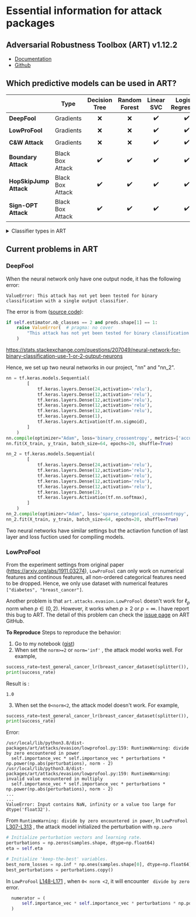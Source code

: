 # Essential information for attack packages

## Adversarial Robustness Toolbox (ART) v1.12.2

- [Documentation](https://adversarial-robustness-toolbox.readthedocs.io/)
- [Github](https://github.com/Trusted-AI/adversarial-robustness-toolbox/tree/1.12.2)


## Which predictive models can be used in ART?

|                     	| **Type**          	|  **Decision Tree** 	|  **Random Forest** 	|   **Linear SVC**   	| **Logistic Regression** 	| **Neural Networks** 	|
|---------------------	|-------------------	|:------------------:	|:------------------:	|:------------------:	|:-----------------------:	|:-------------------:	|
| **DeepFool**        	| Gradients         	|         :x:        	|         :x:        	| :heavy_check_mark: 	|    :heavy_check_mark:   	|  :heavy_check_mark: 	|
| **LowProFool**      	| Gradients         	|         :x:        	|         :x:        	| :heavy_check_mark: 	|    :heavy_check_mark:   	|  :heavy_check_mark: 	|
| **C&W Attack**      	| Gradients         	|         :x:        	|         :x:        	| :heavy_check_mark: 	|    :heavy_check_mark:   	|  :heavy_check_mark: 	|
| **Boundary Attack** 	| Black Box Attack   	| :heavy_check_mark: 	| :heavy_check_mark: 	| :heavy_check_mark: 	|    :heavy_check_mark:   	|  :heavy_check_mark: 	|
| **HopSkipJump Attack**| Black Box Attack   	| :heavy_check_mark:    | :heavy_check_mark: 	| :heavy_check_mark: 	|    :heavy_check_mark:   	|  :heavy_check_mark: 	|
| **Sign-OPT Attack**   | Black Box Attack   	| :heavy_check_mark:    | :heavy_check_mark: 	| :heavy_check_mark: 	|    :heavy_check_mark:   	|  :heavy_check_mark: 	|

<details><summary>Classifier types in ART</summary>
<p>

```python
CLASSIFIER_CLASS_LOSS_GRADIENTS_TYPE = Union[  # pylint: disable=C0103
    ClassifierClassLossGradients,
    EnsembleClassifier,
    GPyGaussianProcessClassifier,
    KerasClassifier,
    MXClassifier,
    PyTorchClassifier,
    ScikitlearnLogisticRegression,
    ScikitlearnSVC,
    TensorFlowClassifier,
    TensorFlowV2Classifier,
]

CLASSIFIER_NEURALNETWORK_TYPE = Union[  # pylint: disable=C0103
    ClassifierNeuralNetwork,
    DetectorClassifier,
    EnsembleClassifier,
    KerasClassifier,
    MXClassifier,
    PyTorchClassifier,
    TensorFlowClassifier,
    TensorFlowV2Classifier,
]

CLASSIFIER_DECISION_TREE_TYPE = Union[  # pylint: disable=C0103
    ClassifierDecisionTree,
    LightGBMClassifier,
    ScikitlearnDecisionTreeClassifier,
    ScikitlearnExtraTreesClassifier,
    ScikitlearnGradientBoostingClassifier,
    ScikitlearnRandomForestClassifier,
    XGBoostClassifier,
]

CLASSIFIER_TYPE = Union[  # pylint: disable=C0103
    Classifier,
    BlackBoxClassifier,
    CatBoostARTClassifier,
    DetectorClassifier,
    EnsembleClassifier,
    GPyGaussianProcessClassifier,
    KerasClassifier,
    JaxClassifier,
    LightGBMClassifier,
    MXClassifier,
    PyTorchClassifier,
    ScikitlearnClassifier,
    ScikitlearnDecisionTreeClassifier,
    ScikitlearnExtraTreeClassifier,
    ScikitlearnAdaBoostClassifier,
    ScikitlearnBaggingClassifier,
    ScikitlearnExtraTreesClassifier,
    ScikitlearnGradientBoostingClassifier,
    ScikitlearnRandomForestClassifier,
    ScikitlearnLogisticRegression,
    ScikitlearnSVC,
    TensorFlowClassifier,
    TensorFlowV2Classifier,
    XGBoostClassifier,
    CLASSIFIER_NEURALNETWORK_TYPE,
]
```

</p>
</details>

## Current problems in ART

### DeepFool

When the neural network only have one output node, it has the following error:

```
ValueError: This attack has not yet been tested for binary classification with a single output classifier.
```

The error is from ([source code](https://github.com/Trusted-AI/adversarial-robustness-toolbox/blob/main/art/attacks/evasion/deepfool.py#L104-L107)):

```python
if self.estimator.nb_classes == 2 and preds.shape[1] == 1:
    raise ValueError(  # pragma: no cover
        "This attack has not yet been tested for binary classification with a single output classifier."
    )
```

https://stats.stackexchange.com/questions/207049/neural-network-for-binary-classification-use-1-or-2-output-neurons

Hence, we set up two neural networks in our project, "nn" and "nn_2".

```python
nn = tf.keras.models.Sequential(
        [
            tf.keras.layers.Dense(24,activation='relu'),
            tf.keras.layers.Dense(12,activation='relu'),
            tf.keras.layers.Dense(12,activation='relu'),
            tf.keras.layers.Dense(12,activation='relu'),
            tf.keras.layers.Dense(12,activation='relu'),
            tf.keras.layers.Dense(1),
            tf.keras.layers.Activation(tf.nn.sigmoid),
        ]
    )
nn.compile(optimizer="Adam", loss='binary_crossentropy', metrics=['accuracy'])
nn.fit(X_train, y_train, batch_size=64, epochs=20, shuffle=True)

nn_2 = tf.keras.models.Sequential(
        [
            tf.keras.layers.Dense(24,activation='relu'),
            tf.keras.layers.Dense(12,activation='relu'),
            tf.keras.layers.Dense(12,activation='relu'),
            tf.keras.layers.Dense(12,activation='relu'),
            tf.keras.layers.Dense(12,activation='relu'),
            tf.keras.layers.Dense(2),
            tf.keras.layers.Activation(tf.nn.softmax),
        ]
    )
nn_2.compile(optimizer="Adam", loss='sparse_categorical_crossentropy', metrics=['accuracy'])
nn_2.fit(X_train, y_train, batch_size=64, epochs=20, shuffle=True)
```

Two neural networks have similar settings but the actiavtion function of last layer and loss fuction used for compiling models. 

### LowProFool

From the experiment settings from original paper (https://arxiv.org/abs/1911.03274), `LowProFool` can only work on numerical features and continous features, all non-ordered categorical features need to be dropped. Hence, we only use dataset with numerical features `["diabetes", "breast_cancer"]`.

Another problem is that `art.attacks.evasion.LowProFool` doesn't work for $\ell_p$ norm when $p \in (0,2)$. However, it works when $p\ge 2$ or $p=\infty$. I have report this bug to ART. The detail of this problem can check the [issue page](https://github.com/Trusted-AI/adversarial-robustness-toolbox/issues/1970) on ART GitHub.


**To Reproduce**
Steps to reproduce the behavior:
1. Go to my notebook ([gist](https://gist.github.com/ZhipengHe/ff432a368f720c3504ec64398137bb39))
2. When set the `norm>=2` or  `norm='inf'` , the attack model works well. For example,
  ```python
  success_rate=test_general_cancer_lr(breast_cancer_dataset(splitter()), norm=2)
  print(success_rate)
  ```
Result is :
  ```
  1.0
  ```
3. When set the `0<norm<2`, the attack model doesn't work. For example,
```python
success_rate=test_general_cancer_lr(breast_cancer_dataset(splitter()), norm=1)
print(success_rate)
```
Error:
```
/usr/local/lib/python3.8/dist-packages/art/attacks/evasion/lowprofool.py:159: RuntimeWarning: divide by zero encountered in power
  self.importance_vec * self.importance_vec * perturbations * np.power(np.abs(perturbations), norm - 2)
/usr/local/lib/python3.8/dist-packages/art/attacks/evasion/lowprofool.py:159: RuntimeWarning: invalid value encountered in multiply
  self.importance_vec * self.importance_vec * perturbations * np.power(np.abs(perturbations), norm - 2)
...
...
ValueError: Input contains NaN, infinity or a value too large for dtype('float32').
```
From `RuntimeWarning: divide by zero encountered in power`,
In `LowProFool` [L307-L313](https://github.com/Trusted-AI/adversarial-robustness-toolbox/blob/main/art/attacks/evasion/lowprofool.py#L307-L313) , the attack model initialized the perturbation with `np.zero`
```python
# Initialize perturbation vectors and learning rate.
perturbations = np.zeros(samples.shape, dtype=np.float64)
eta = self.eta

# Initialize 'keep-the-best' variables.
best_norm_losses = np.inf * np.ones(samples.shape[0], dtype=np.float64)
best_perturbations = perturbations.copy()
```
In `LowProFool` [L148-L171](https://github.com/Trusted-AI/adversarial-robustness-toolbox/blob/main/art/attacks/evasion/lowprofool.py#L148-L171) , when `0< norm <2`, it will encounter ` divide by zero` error.

```python
  numerator = (
      self.importance_vec * self.importance_vec * perturbations * np.power(np.abs(perturbations), norm - 2)
  )
```


### 
